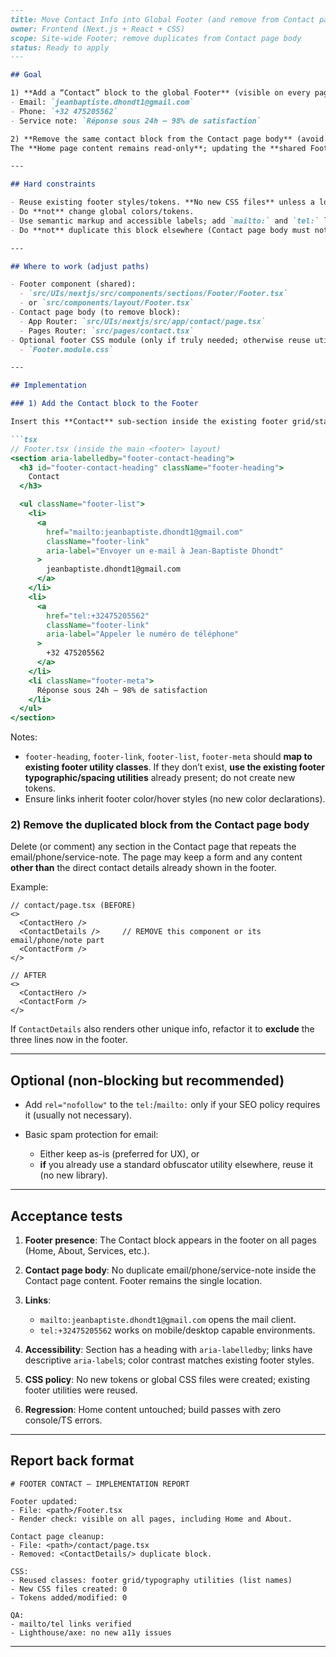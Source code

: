 ﻿````markdown
---
title: Move Contact Info into Global Footer (and remove from Contact page body)
owner: Frontend (Next.js + React + CSS)
scope: Site-wide Footer; remove duplicates from Contact page body
status: Ready to apply
---

## Goal

1) **Add a “Contact” block to the global Footer** (visible on every page) with the **real data**:
- Email: `jeanbaptiste.dhondt1@gmail.com`
- Phone: `+32 475205562`
- Service note: `Réponse sous 24h — 98% de satisfaction`

2) **Remove the same contact block from the Contact page body** (avoid duplication).  
The **Home page content remains read-only**; updating the **shared Footer component is allowed**.

---

## Hard constraints

- Reuse existing footer styles/tokens. **No new CSS files** unless a local module is strictly necessary; prefer existing utilities.
- Do **not** change global colors/tokens.
- Use semantic markup and accessible labels; add `mailto:` and `tel:` links.
- Do **not** duplicate this block elsewhere (Contact page body must not re-render it).

---

## Where to work (adjust paths)

- Footer component (shared):
  - `src/UIs/nextjs/src/components/sections/Footer/Footer.tsx`  
  - or `src/components/layout/Footer.tsx`
- Contact page body (to remove block):
  - App Router: `src/UIs/nextjs/src/app/contact/page.tsx`
  - Pages Router: `src/pages/contact.tsx`
- Optional footer CSS module (only if truly needed; otherwise reuse utilities):
  - `Footer.module.css`

---

## Implementation

### 1) Add the Contact block to the Footer

Insert this **Contact** sub-section inside the existing footer grid/stack. Reuse the same typographic utilities used elsewhere in the footer.

```tsx
// Footer.tsx (inside the main <footer> layout)
<section aria-labelledby="footer-contact-heading">
  <h3 id="footer-contact-heading" className="footer-heading">
    Contact
  </h3>

  <ul className="footer-list">
    <li>
      <a
        href="mailto:jeanbaptiste.dhondt1@gmail.com"
        className="footer-link"
        aria-label="Envoyer un e-mail à Jean-Baptiste Dhondt"
      >
        jeanbaptiste.dhondt1@gmail.com
      </a>
    </li>
    <li>
      <a
        href="tel:+32475205562"
        className="footer-link"
        aria-label="Appeler le numéro de téléphone"
      >
        +32 475205562
      </a>
    </li>
    <li className="footer-meta">
      Réponse sous 24h — 98% de satisfaction
    </li>
  </ul>
</section>
````

Notes:

* `footer-heading`, `footer-link`, `footer-list`, `footer-meta` should **map to existing footer utility classes**. If they don’t exist, **use the existing footer typographic/spacing utilities** already present; do not create new tokens.
* Ensure links inherit footer color/hover styles (no new color declarations).

### 2) Remove the duplicated block from the Contact page body

Delete (or comment) any section in the Contact page that repeats the email/phone/service-note. The page may keep a form and any content **other than** the direct contact details already shown in the footer.

Example:

```tsx
// contact/page.tsx (BEFORE)
<>
  <ContactHero />
  <ContactDetails />     // REMOVE this component or its email/phone/note part
  <ContactForm />
</>

// AFTER
<>
  <ContactHero />
  <ContactForm />
</>
```

If `ContactDetails` also renders other unique info, refactor it to **exclude** the three lines now in the footer.

---

## Optional (non-blocking but recommended)

* Add `rel="nofollow"` to the `tel:`/`mailto:` only if your SEO policy requires it (usually not necessary).
* Basic spam protection for email:

    * Either keep as-is (preferred for UX), or
    * **if** you already use a standard obfuscator utility elsewhere, reuse it (no new library).

---

## Acceptance tests

1. **Footer presence**: The Contact block appears in the footer on all pages (Home, About, Services, etc.).
2. **Contact page body**: No duplicate email/phone/service-note inside the Contact page content. Footer remains the single location.
3. **Links**:

    * `mailto:jeanbaptiste.dhondt1@gmail.com` opens the mail client.
    * `tel:+32475205562` works on mobile/desktop capable environments.
4. **Accessibility**: Section has a heading with `aria-labelledby`; links have descriptive `aria-label`s; color contrast matches existing footer styles.
5. **CSS policy**: No new tokens or global CSS files were created; existing footer utilities were reused.
6. **Regression**: Home content untouched; build passes with zero console/TS errors.

---

## Report back format

```
# FOOTER CONTACT — IMPLEMENTATION REPORT

Footer updated:
- File: <path>/Footer.tsx
- Render check: visible on all pages, including Home and About.

Contact page cleanup:
- File: <path>/contact/page.tsx
- Removed: <ContactDetails/> duplicate block.

CSS:
- Reused classes: footer grid/typography utilities (list names)
- New CSS files created: 0
- Tokens added/modified: 0

QA:
- mailto/tel links verified
- Lighthouse/axe: no new a11y issues
```

---

```
```
